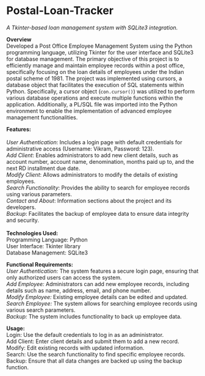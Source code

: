 # Postal-Loan-Tracker
*A Tkinter-based loan management system with SQLite3 integration.*

**Overview**<br />
Developed a Post Office Employee Management System using the Python programming language, utilizing Tkinter for the user interface and SQLite3 for database management. The primary objective of this project is to efficiently manage and maintain employee records within a post office, specifically focusing on the loan details of employees under the Indian postal scheme of 1981.
The project was implemented using cursors, a database object that facilitates the execution of SQL statements within Python. Specifically, a cursor object (`con.cursor()`) was utilized to perform various database operations and execute multiple functions within the application. Additionally, a PL/SQL file was imported into the Python environment to enable the implementation of advanced employee management functionalities.

**Features:**<br /> 
<br />*User Authentication*: Includes a login page with default credentials for administrative access (Username: Vikram, Password: 123).
<br />*Add Client*: Enables administrators to add new client details, such as account number, account name, denomination, months paid up to, and the next RD installment due date.
<br />*Modify Client*: Allows administrators to modify the details of existing employees.
<br />*Search Functionality*: Provides the ability to search for employee records using various parameters.
<br />*Contact and About*: Information sections about the project and its developers.
<br />*Backup*: Facilitates the backup of employee data to ensure data integrity and security.<br />
<br />**Technologies Used:**<br />
Programming Language: Python<br />
User Interface: Tkinter library<br />
Database Management: SQLite3<br />

**Functional Requirements:**<br />
*User Authentication:* The system features a secure login page, ensuring that only authorized users can access the system.<br />
*Add Employee:* Administrators can add new employee records, including details such as name, address, email, and phone number.<br />
*Modify Employee:* Existing employee details can be edited and updated.<br />
*Search Employee:* The system allows for searching employee records using various search parameters.<br />
*Backup:* The system includes functionality to back up employee data.<br />

**Usage:**<br />
Login: Use the default credentials to log in as an administrator.<br />
Add Client: Enter client details and submit them to add a new record.<br />
Modify: Edit existing records with updated information.<br />
Search: Use the search functionality to find specific employee records.<br />
Backup: Ensure that all data changes are backed up using the backup function.<br />
